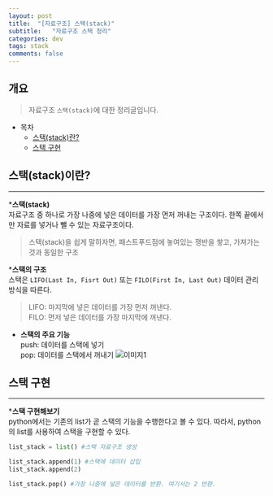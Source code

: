 ```yaml
---
layout: post
title:  "[자료구조] 스택(stack)"
subtitle:   "자료구조 스택 정리"
categories: dev
tags: stack
comments: false
---
```


## 개요
> 자료구조 `스택(stack)`에 대한 정리글입니다.

- 목차
	- [스택(stack)란?](#스택(stack)란?) 
    - [스택 구현](#스택-구현)

## 스택(stack)이란?
---

*__스택(stack)__  
자료구조 중 하나로 가장 나중에 넣은 데이터를 가장 먼저 꺼내는 구조이다. 한쪽 끝에서만 자료를 넣거나 뺄 수 있는 자료구조이다.  
> 스택(stack)을 쉽게 말하자면, 패스트푸드점에 놓여있는 쟁반을 쌓고, 가져가는 것과 동일한 구조

*__스택의 구조__  
스택은 `LIFO(Last In, Fisrt Out)` 또는 `FILO(First In, Last Out)` 데이터 관리 방식을 따른다.
> LIFO: 마지막에 넣은 데이터를 가장 먼저 꺼낸다.  
> FILO: 먼저 넣은 데이터를 가장 마지막에 꺼낸다. 

 - __스택의 주요 기능__  
 push: 데이터를 스택에 넣기  
 pop: 데이터를 스택에서 꺼내기
![이미지1](https://jsim6342.github.io/assets/img/dev/algorithm/2021-04-14-dev-algorithm-stack-picture1.png)


## 스택 구현
---

*__스택 구현해보기__    
python에서는 기존의 list가 곧 스택의 기능을 수행한다고 볼 수 있다. 따라서, python의 list를 사용하여 스택을 구현할 수 있다.
```python
list_stack = list() #스택 자료구조 생성

list_stack.append(1) #스택에 데이터 삽입
list_stack.append(2)

list_stack.pop() #가장 나중에 넣은 데이터를 반환. 여기서는 2 반환.
```
